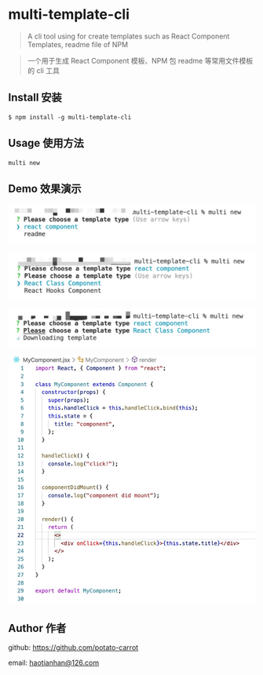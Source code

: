 # multi-template-cli

> A cli tool using for create templates such as React Component Templates, readme file of NPM

> 一个用于生成 React Component 模板、NPM 包 readme 等常用文件模板的 cli 工具

## Install 安装

```
$ npm install -g multi-template-cli
```

## Usage 使用方法

```
multi new
```

## Demo 效果演示

![image](./screenshots/1.jpg)

![image](./screenshots/2.jpg)

![image](./screenshots/3.jpg)

![image](./screenshots/4.jpg)

## Author 作者

github: https://github.com/potato-carrot

email: haotianhan@126.com
